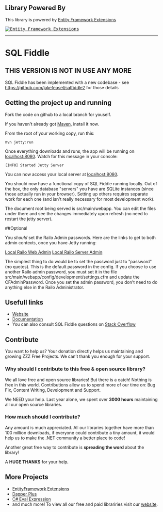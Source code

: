 ## Library Powered By

This library is powered by [Entity Framework Extensions](https://entityframework-extensions.net/?z=github&y=entityframework-plus)

<a href="https://entityframework-extensions.net/?z=github&y=entityframework-plus">
<kbd>
<img src="https://zzzprojects.github.io/images/logo/entityframework-extensions-pub.jpg" alt="Entity Framework Extensions" />
</kbd>
</a>

---

SQL Fiddle
==========

## THIS VERSION IS NOT IN USE ANY MORE

SQL Fiddle has been implemented with a new codebase - see https://github.com/jakefeasel/sqlfiddle2 for those details

## Getting the project up and running

Fork the code on github to a local branch for youself.  

If you haven't already got [Maven](http://maven.apache.org), install it now.

From the root of your working copy, run this:

    mvn jetty:run

Once everything downloads and runs, the app will be running on [localhost:8080](http://localhost:8080).  Watch for this message in your console:

    [INFO] Started Jetty Server
    
You can now access your local server at [localhost:8080](http://localhost:8080/).

You should now have a functional copy of SQL Fiddle running locally.  Out of the box, the only database "servers" you have are SQLite instances (since those actually run in your browser).  Setting up others requires separate work for each one (and isn't really necessary for most development work).

The document root being served is src/main/webapp.  You can edit the files under there and see the changes immediately upon refresh (no need to restart the jetty server).

##Optional

You *should* set the Railo Admin passwords.  Here are the links to get to both admin contexts, once you have Jetty running:

[Local Railo Web Admin](http://localhost:8080/railo-context/admin/web.cfm)
[Local Railo Server Admin](http://localhost:8080/railo-context/admin/server.cfm)

The simplest thing to do would be to set the password just to "password" (no quotes).  This is the default password in the config.  If you choose to use another Railo admin password, you must set it in the file src/main/webapp/config/development/settings.cfm and update the CFAdminPassword.  Once you set the admin password, you don't need to do anything else in the Railo Administrator. 

## Usefull links

- [Website](http://sqlfiddle.com/)
- [Documentation](http://sqlfiddle.com/about.html)
- You can also consult SQL Fiddle questions on 
[Stack Overflow](https://stackoverflow.com/questions/tagged/sqlfiddle)

## Contribute

You want to help us? 
Your donation directly helps us maintaining and growing ZZZ Free Projects. We can’t thank you enough for your support.

### Why should I contribute to this free & open source library?
We all love free and open source libraries!
But there is a catch! Nothing is free in this world.
Contributions allow us to spend more of our time on: Bug Fix, Content Writing, Development and Support.

We NEED your help. Last year alone, we spent over **3000 hours** maintaining all our open source libraries.

### How much should I contribute?
Any amount is much appreciated. All our libraries together have more than 100 million downloads, if everyone could contribute a tiny amount, it would help us to make the .NET community a better place to code!

Another great free way to contribute is  **spreading the word** about the library!
 
A **HUGE THANKS** for your help.

## More Projects

- [EntityFramework Extensions](https://entityframework-extensions.net/)
- [Dapper Plus](https://dapper-plus.net/)
- [C# Eval Expression](https://eval-expression.net/)
- and much more! 
To view all our free and paid librariries visit our [website](https://zzzprojects.com/).
